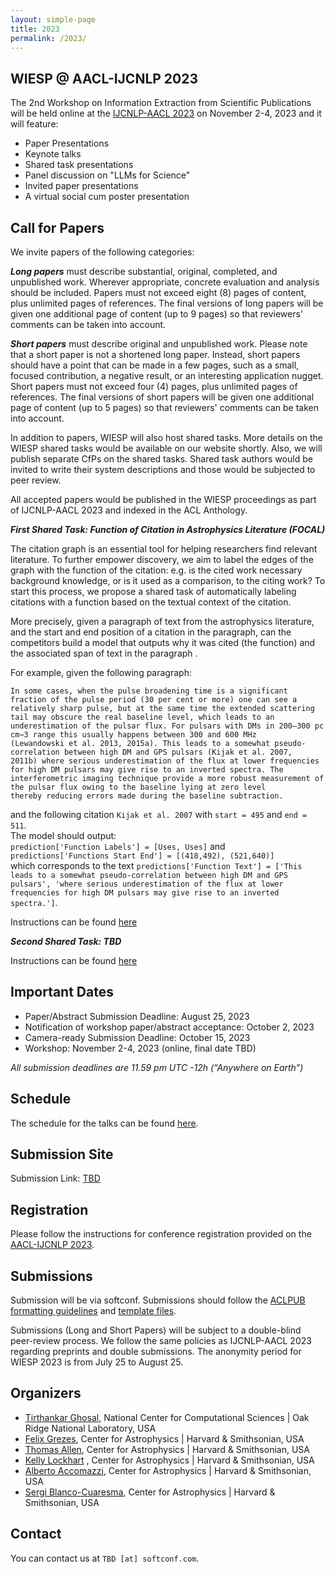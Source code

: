 ```yaml
---
layout: simple-page
title: 2023
permalink: /2023/
---
```


## WIESP @ AACL-IJCNLP 2023 

The 2nd Workshop on Information Extraction from Scientific Publications will be held online at the [IJCNLP-AACL 2023](http://www.ijcnlp-aacl2023.org/) on November 2-4, 2023 and it will feature:

- Paper Presentations
- Keynote talks
- Shared task presentations
- Panel discussion on "LLMs for Science"
- Invited paper presentations
- A virtual social cum poster presentation

## Call for Papers

We invite papers of the following categories:

***Long papers*** must describe substantial, original, completed, and unpublished work. Wherever appropriate, concrete evaluation and analysis should be included. Papers must not exceed eight (8) pages of content, plus unlimited pages of references. The final versions of long papers will be given one additional page of content (up to 9 pages) so that reviewers' comments can be taken into account.

***Short papers*** must describe original and unpublished work. Please note that a short paper is not a shortened long paper. Instead, short papers should have a point that can be made in a few pages, such as a small, focused contribution, a negative result, or an interesting application nugget. Short papers must not exceed four (4) pages, plus unlimited pages of references. The final versions of short papers will be given one additional page of content (up to 5 pages) so that reviewers' comments can be taken into account.

In addition to papers, WIESP will also host shared tasks. More details on the WIESP shared tasks would be available on our website shortly. Also, we will publish separate CfPs on the shared tasks. Shared task authors would be invited to write their system descriptions and those would be subjected to peer review.

All accepted papers would be published in the WIESP proceedings as part of IJCNLP-AACL 2023 and indexed in the ACL Anthology.

***First Shared Task: Function of Citation in Astrophysics Literature (FOCAL)***

The citation graph is an essential tool for helping researchers find relevant literature. To further empower discovery, we aim to label the edges of the graph with the function of the citation: e.g. is the cited work necessary background knowledge, or is it used as a comparison, to the citing work? To start this process, we propose a shared task of automatically labeling citations with a function based on the textual context of the citation. 

More precisely, given a paragraph of text from the astrophysics literature, and the start and end position of a citation in the paragraph, can the competitors build a model that outputs why it was cited (the function) and the associated span of text in the paragraph . 

For example, given the following paragraph:  
```
In some cases, when the pulse broadening time is a significant fraction of the pulse period (30 per cent or more) one can see a
relatively sharp pulse, but at the same time the extended scattering tail may obscure the real baseline level, which leads to an
underestimation of the pulsar flux. For pulsars with DMs in 200–300 pc cm−3 range this usually happens between 300 and 600 MHz
(Lewandowski et al. 2013, 2015a). This leads to a somewhat pseudo-correlation between high DM and GPS pulsars (Kijak et al. 2007,
2011b) where serious underestimation of the flux at lower frequencies for high DM pulsars may give rise to an inverted spectra. The
interferometric imaging technique provide a more robust measurement of the pulsar flux owing to the baseline lying at zero level
thereby reducing errors made during the baseline subtraction. 
```
and the following citation `Kijak et al. 2007` with `start = 495` and `end = 511`.  
The model should output:  
`prediction['Function Labels'] = [Uses, Uses]` and `predictions['Functions Start End'] = [(418,492), (521,640)]`  
which corresponds to the text `predictions['Function Text'] = ['This leads to a somewhat pseudo-correlation between high DM and GPS pulsars', 'where serious underestimation of the flux at lower frequencies for high DM pulsars may give rise to an inverted spectra.']`.

Instructions can be found [here](shared_task_1)

***Second Shared Task: TBD***

Instructions can be found [here](shared_task_2)

## Important Dates 

- Paper/Abstract Submission Deadline: August 25, 2023 
- Notification of workshop paper/abstract acceptance: October 2, 2023
- Camera-ready Submission Deadline: October 15, 2023
- Workshop: November 2-4, 2023 (online, final date TBD)

*All submission deadlines are 11.59 pm UTC -12h (“Anywhere on Earth”)*

## Schedule
The schedule for the talks can be found [here](Schedule).

## Submission Site

Submission Link: [TBD](TBD)

## Registration

Please follow the instructions for conference registration provided on the [AACL-IJCNLP 2023](http://www.ijcnlp-aacl2023.org/).


## Submissions

Submission will be via softconf. Submissions should follow the [ACLPUB formatting guidelines](https://acl-org.github.io/ACLPUB/formatting.html) and [template files](https://github.com/acl-org/acl-style-files/tree/master). 

Submissions (Long and Short Papers) will be subject to a double-blind peer-review process.  We follow the same policies as IJCNLP-AACL 2023 regarding preprints and double submissions. The anonymity period for WIESP 2023 is from July 25 to August 25. 

## Organizers

- [Tirthankar Ghosal](https://elitr.eu/tirthankar-ghosal), National Center for Computational Sciences \| Oak Ridge National Laboratory, USA
- [Felix Grezes](https://ui.adsabs.harvard.edu/about/team/team/fgrezes.html), Center for Astrophysics \| Harvard & Smithsonian, USA
- [Thomas Allen](https://ui.adsabs.harvard.edu/about/team/team/tallen.html), Center for Astrophysics \| Harvard & Smithsonian, USA
- [Kelly Lockhart](https://ui.adsabs.harvard.edu/about/team/team/klockhart.html) , Center for Astrophysics \| Harvard & Smithsonian, USA
- [Alberto Accomazzi](https://ui.adsabs.harvard.edu/about/team/team/aaccomazzi.html), Center for Astrophysics \| Harvard & Smithsonian, USA
- [Sergi Blanco-Cuaresma](https://blancocuaresma.com/s/), Center for Astrophysics \| Harvard & Smithsonian, USA


## Contact

You can contact us at `TBD [at] softconf.com`.
